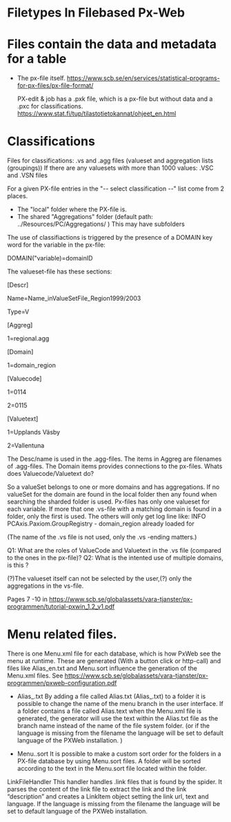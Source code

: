 # Filetypes In Filebased Px-Web 

# Files contain the data and metadata for a table
- The px-file itself. 
  https://www.scb.se/en/services/statistical-programs-for-px-files/px-file-format/
  
  PX-edit & job has a .pxk file, which is a px-file but without data and a .pxc for classifications.
  https://www.stat.fi/tup/tilastotietokannat/ohjeet_en.html
  

# Classifications
Files for classifications: .vs and .agg files  (valueset  and aggregation lists (groupings))
   If there are any valuesets with more than 1000 values: .VSC and .VSN files

For a given PX-file entries in the "-- select classification --" list come from 2 places.
- The "local" folder where the PX-file is. 
- The shared "Aggregations" folder (default path:  ../Resources/PC/Aggregations/ ) This may have subfolders

The use of classifiactions is triggered by the presence of a DOMAIN key word for the variable in the px-file:

DOMAIN("variable)=domainID

The valueset-file has  these sections:

[Descr]

Name=Name_inValueSetFile_Region1999/2003

Type=V

[Aggreg]

1=regional.agg

[Domain]

1=domain_region

[Valuecode]

1=0114

2=0115

[Valuetext]

1=Upplands Väsby

2=Vallentuna


The Desc/name is used in the .agg-files. The items in Aggreg are filenames of .agg-files. The Domain items provides connections to the px-files. Whats does Valuecode/Valuetext do?


So a valueSet belongs to one or more domains and has aggregations. If no valueSet for the domain are found in the local folder then any found when searching the sharded folder is used. Px-files has only one valueset for each variable. If more that one .vs-file with a matching domain is found in a folder, only the first is used. The others will only get log line like: 
INFO  PCAxis.Paxiom.GroupRegistry - domain_region already loaded for

(The name of the .vs file is not used, only the .vs -ending matters.)

Q1: What are the roles of ValueCode and Valuetext in the .vs file (compared to the ones in the px-file)?
Q2: What is the intented use of multiple domains, is this ?  
   
(?)The valueset itself can not be selected by the user,(?) only the aggregations in the vs-file.  
  

 

Pages 7 -10 in https://www.scb.se/globalassets/vara-tjanster/px-programmen/tutorial-pxwin_1.2_v1.pdf
  
  
# Menu related files. 
There is one Menu.xml file for each database, which is how PxWeb see the menu at runtime. 
These are generated (With a button click or http-call) and files like Alias_en.txt and Menu.sort influence the generation of the Menu.xml files. See  https://www.scb.se/globalassets/vara-tjanster/px-programmen/pxweb-configuration.pdf
- Alias_<LANG>.txt
By adding a file called Alias.txt (Alias_<LANG>.txt) to a folder it is
possible to change the name of the menu branch in the user interface.
If a folder contains a file called Alias.text when the Menu.xml file is
generated, the generator will use the text within the Alias.txt file as the
branch name instead of the name of the file system folder. 
(or if the language is missing from the filename the language will be set to default language of the PXWeb
installation. )

- Menu.<LANG>.sort
It is possible to make a custom sort order for the folders in a PX-file
database by using Menu.sort files. A folder will be sorted according to
the text in the Menu.sort file located within the folder.


LinkFileHandler
This handler handles .link files that is found by the spider. It parses the content of the link file to
extract the link and the link “description” and creates a LinkItem object setting the link url, text
and language. If the language is missing from the filename the language will be set to default
language of the PXWeb installation.
   
  
  
